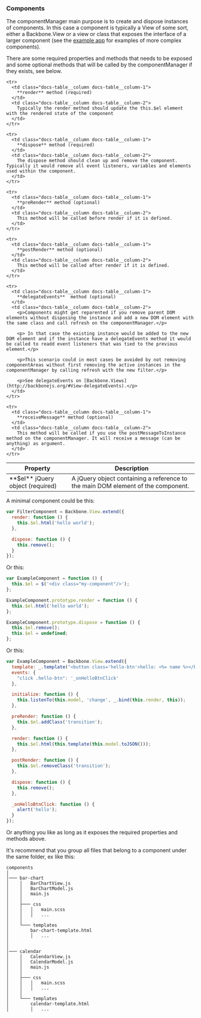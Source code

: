 ### <a name="components"></a> Components

The componentManager main purpose is to create and dispose instances of components. In this case a component is typically a View of some sort, either a Backbone.View or a view or class that exposes the interface of a larger component (see the [example app](/examples/example-app) for examples of more complex components).

There are some required properties and methods that needs to be exposed and some optional methods that will be called by the componentManager if they exists, see below.

<table class="docs-table">
  <thead>
    <tr>
      <th class="docs-table__column docs-table__column-1">Property</th>
      <th class="docs-table__column docs-table__column-2">Description</th>
    </tr>
  </thead>
  <tbody>
    <tr>
      <td class="docs-table__column docs-table__column-1">
        **$el** jQuery object (required)
      </td>
      <td class="docs-table__column docs-table__column-2">
        A jQuery object containing a reference to the main DOM element of the component.
      </td>
    </tr>

    <tr>
      <td class="docs-table__column docs-table__column-1">
        **render** method (required)
      </td>
      <td class="docs-table__column docs-table__column-2">
        Typically the render method should update the this.$el element with the rendered state of the component
      </td>
    </tr>

    <tr>
      <td class="docs-table__column docs-table__column-1">
        **dispose** method (required)
      </td>
      <td class="docs-table__column docs-table__column-2">
        The dispose method should clean up and remove the component. Typically it would remove all event listeners, variables and elements used within the component.
      </td>
    </tr>

    <tr>
      <td class="docs-table__column docs-table__column-1">
        **preRender** method (optional)
      </td>
      <td class="docs-table__column docs-table__column-2">
        This method will be called before render if it is defined.
      </td>
    </tr>

    <tr>
      <td class="docs-table__column docs-table__column-1">
        **postRender** method (optional)
      </td>
      <td class="docs-table__column docs-table__column-2">
        This method will be called after render if it is defined.
      </td>
    </tr>

    <tr>
      <td class="docs-table__column docs-table__column-1">
        **delegateEvents**  method (optional)
      </td>
      <td class="docs-table__column docs-table__column-2">
        <p>Components might get reparented if you remove parent DOM elements without disposing the instance and add a new DOM element with the same class and call refresh on the componentManager.</p>

        <p> In that case the existing instance would be added to the new DOM element and if the instance have a delegateEvents method it would be called to readd event listeners that was tied to the previous element.</p>

        <p>This scenario could in most cases be avoided by not removing componentAreas without first removing the active instances in the componentManager by calling refresh with the new filter.</p>

        <p>See delegateEvents on [Backbone.Views](http://backbonejs.org/#View-delegateEvents).</p>
      </td>
    </tr>

    <tr>
      <td class="docs-table__column docs-table__column-1">
        **receiveMessage** method (optional)
      </td>
      <td class="docs-table__column docs-table__column-2">
        This method will be called if you use the postMessageToInstance method on the componentManager. It will receive a message (can be anything) as argument.
      </td>
    </tr>
  </tbody>
</table>

A minimal component could be this:

```javascript
var FilterComponent = Backbone.View.extend({
  render: function () {
    this.$el.html('hello world');
  },

  dispose: function () {
    this.remove();
  }
});
```

Or this:
```javascript
var ExampleComponent = function () {
  this.$el = $('<div class="my-component"/>');
};

ExampleComponent.prototype.render = function () {
  this.$el.html('hello world');
};

ExampleComponent.prototype.dispose = function () {
  this.$el.remove();
  this.$el = undefined;
};
```

Or this:
```javascript
var ExampleComponent = Backbone.View.extend({
  template: _.template("<button class='hello-btn'>hello: <%= name %></button>");
  events: {
    "click .hello-btn": '_onHelloBtnClick'
  },

  initialize: function () {
    this.listenTo(this.model, 'change', _.bind(this.render, this));
  },

  preRender: function () {
    this.$el.addClass('transition');
  },

  render: function () {
    this.$el.html(this.template(this.model.toJSON()));
  },

  postRender: function () {
    this.$el.removeClass('transition');
  },

  dispose: function () {
    this.remove();
  },

  _onHelloBtnClick: function () {
    alert('hello');
  }
});
```

Or anything you like as long as it exposes the required properties and methods above.

It's recommend that you group all files that belong to a component under the same folder, ex like this:

```
components
│
│─── bar-chart
│    │   BarChartView.js
│    │   BarChartModel.js
│    │   main.js
│    │
│    ├─── css
│    │   │   main.scss
│    │   │   ...
│    │
│    └─── templates
│        bar-chart-template.html
│        │   ...
│
│
│─── calendar
│    │   CalendarView.js
│    │   CalendarModel.js
│    │   main.js
│    │
│    ├─── css
│    │   │   main.scss
│    │   │   ...
│    │
│    └─── templates
│        calendar-template.html
│        │   ...
```